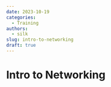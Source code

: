 ```yaml
---
date: 2023-10-19
categories:
  - Training
authors:
  - silk
slug: intro-to-networking
draft: true
---
```


# Intro to Networking

